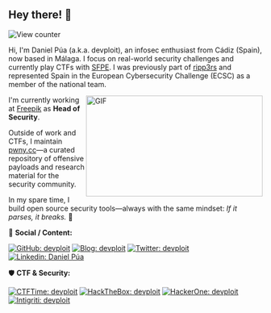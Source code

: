 ## Hey there! 🦊

<a>
  <img src="https://komarev.com/ghpvc/?username=devploit&style=for-the-badge&color=green" alt="View counter">
</a>

Hi, I'm Daniel Púa (a.k.a. devploit), an infosec enthusiast from Cádiz (Spain), now based in Málaga. I focus on real-world security challenges and currently play CTFs with [SFPE](https://ctftime.org/team/227086). I was previously part of [ripp3rs](https://ctftime.org/team/50984) and represented Spain in the European Cybersecurity Challenge (ECSC) as a member of the national team.

<img align="right" alt="GIF" src="https://s6.gifyu.com/images/bpNKb.gif" width="350" height="200" />

I'm currently working at [Freepik](https://www.freepik.com/) as **Head of Security**.

Outside of work and CTFs, I maintain [pwny.cc](https://www.pwny.cc)—a curated repository of offensive payloads and research material for the security community.

In my spare time, I build open source security tools—always with the same mindset: _If it parses, it breaks._ 🧨

👤 **Social / Content:**


[![GitHub: devploit](https://img.shields.io/badge/-GitHub-%231A1A1A?style=for-the-badge&logo=github&logoColor=white)](https://github.com/devploit)
[![Blog: devploit](https://img.shields.io/badge/-Blog-%23D94F00?style=for-the-badge&logo=blogger&logoColor=white)](https://blog.0xdev.eu/)
[![Twitter: devploit](https://img.shields.io/badge/-Twitter-%2300BAFF?style=for-the-badge&logo=twitter&logoColor=white)](https://twitter.com/devploit/)
[![Linkedin: Daniel Púa](https://img.shields.io/badge/-LinkedIn-%23394EFF?style=for-the-badge&logo=linkedin&logoColor=white)](https://www.linkedin.com/in/daniel-pua/)

🛡️ **CTF & Security:**

[![CTFTime: devploit](https://img.shields.io/badge/-CTFTime-%23C01818?style=for-the-badge&logo=ctftime&logoColor=white)](https://ctftime.org/user/25930)
[![HackTheBox: devploit](https://img.shields.io/badge/-HackTheBox-%239FEF00?style=for-the-badge&logo=hackthebox&logoColor=white)](https://app.hackthebox.eu/profile/1912)
[![HackerOne: devploit](https://img.shields.io/badge/-HackerOne-%23494649?style=for-the-badge&logo=hackerone&logoColor=white)](https://hackerone.com/devploit)
[![Intigriti: devploit](https://img.shields.io/badge/-Intigriti-%23161A36?style=for-the-badge&logo=intigriti&logoColor=white)](https://app.intigriti.com/company/profile/devploit)
